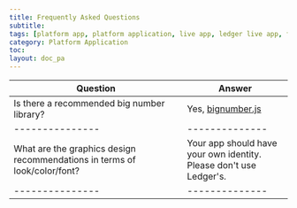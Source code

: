 ```yaml
---
title: Frequently Asked Questions
subtitle:
tags: [platform app, platform application, live app, ledger live app, faq]
category: Platform Application
toc:
layout: doc_pa
---
```




| Question        |  Answer        | 
| --------------- | -------------- | 
| Is there  a recommended big number library?  | Yes, [bignumber.js](www.npmjs.com/package/bignumber.js) | 
| --------------- | -------------- | 
| What are the graphics design recommendations in terms of look/color/font?  | Your app should have your own identity. <br>Please don't use Ledger's. | 
| --------------- | -------------- | 


